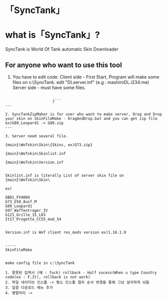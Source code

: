 「SyncTank」
=======================

# what is「SyncTank」?
SyncTank is World Of Tank automatic Skin Downloader

## For anyone who want to use this tool

1. You have to edit code.
Client side - First Start, Program will make some files on c:\SyncTank. edit "DLserver.inf" (e.g : mashiroDL.i234.me)
Server side - must have some files. 
```(root)─WoTskin─PySkin┬Skinlist.inf

                     ├```
---

2. SyncTankZipMaker is for user who want to make server, Drag and Drop your skin on SkinFileMake - DragAndDrop.bat and you can get zip file ex)G89_Leopard1 -> G89.zip
---

3. Server need several file. 

{main}\WoTskin\Skin\{Skins, ex)G73.zip}

{main}\WoTskin\Skinlist.inf

{main}\WoTskin\Version.inf


Skinlist.inf is literally List of server skin file on {main}\WoTskin\Skin\ 

ex)

GB81_FV4004
G73_E50_Ausf_M
G89_Leopard1
G97_Waffentrager_IV
G121_Grille_15_L63
It17_Progetto_CC55_mod_54


Version.inf is WoT client res_mods version ex)1.16.1.0


-----
SkinFileMake


make config file in c:\SyncTank

1. 잘못된 입력시 (예 : fuck) rollback - Half sucess(When u type Country code(ex : F,It), rollback is not work)
2. 파일 네이티브 인스톨 -> 평소 인스톨 절차 순서 변경을 통해 그냥 설치하게 놔둠
3. 일괄 다운로드 메뉴 추가
4. 병렬처리 -> 
